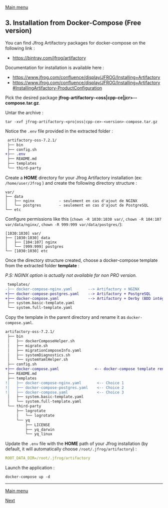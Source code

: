 [Main menu](../README.md)

## 3. Installation from Docker-Compose (Free version)

You can find Jfrog Artifactory packages for docker-compose on the following link :

- https://bintray.com/jfrog/artifactory

Documentation for installation is available here :

- https://www.jfrog.com/confluence/display/JFROG/Installing+Artifactory
- https://www.jfrog.com/confluence/display/JFROG/Installing+Artifactory#InstallingArtifactory-ProductConfiguration

Pick the desired package **jfrog-artifactory-<oss|cpp-ce|jcr>-<version>-compose.tar.gz**.

Untar the archive :

```shell
tar -xvf jfrog-artifactory-<pro|oss|cpp-ce>-<version>-compose.tar.gz
```

Notice the ```.env``` file provided in the extracted folder :

```diff
 artifactory-oss-7.2.1/
 ├── bin
 ├── config.sh
+├── .env
 ├── README.md
 ├── templates
 └── third-party
```

Create a **HOME** directory for your Jfrog Artifactory installation (ex: ```/home/user/Jfrog``` ) and create the following directory structure :

```console
var/
├── data
│   ├── nginx           - seulement en cas d'ajout de NGINX
│   └── postgres        - seulement en cas d'ajout de PostgreSQL
└── etc
```

Configure permissions like this (```chown -R 1030:1030 var/```, ```chown -R 104:107 var/data/nginx/```, ```chown -R 999:999 var/data/postgres/```):

```console
[1030:1030] var/
├── [1030:1030] data
│   ├── [104:107] nginx
│   └── [999:999] postgres
└── [1030:1030] etc
```

Once the directory structure created, choose a docker-compose template from the extracted folder **template** :

_P.S: NGINX option is actually not available for non PRO version._

```diff
 templates/
-├── docker-compose-nginx.yaml       --> Artifactory + NGINX
+├── docker-compose-postgres.yaml    --> Artifactory + PostgreSQL
+├── docker-compose.yaml             --> Artifactory + Derby (BDD intégrée)
 ├── system.basic-template.yaml
 └── system.full-template.yaml
```

Copy the template in the parent directory and rename it as ```docker-compose.yaml```.

```diff
artifactory-oss-7.2.1/
 ├── bin
 │   ├── dockerComposeHelper.sh
 │   ├── migrate.sh
 │   ├── migrationComposeInfo.yaml
 │   ├── systemDiagnostics.sh
 │   └── systemYamlHelper.sh
 ├── config.sh
+├── docker-compose.yaml                <-- docker-compose template renamed and copied in the parent directory
 ├── README.md
 ├── templates
!│   ├── docker-compose-nginx.yaml       <-- Choice 1
!│   ├── docker-compose-postgres.yaml    <-- Choice 2
!│   ├── docker-compose.yaml             <-- Choice 3
 │   ├── system.basic-template.yaml
 │   └── system.full-template.yaml
 └── third-party
     ├── logrotate
     │   └── logrotate
     └── yq
         ├── LICENSE
         ├── yq_darwin
         └── yq_linux
```

Update the ```.env``` file with the **HOME** path of your Jfrog installation (by default, it will automatically choose ```/root/.jfrog/artifactory```) :

```yml
ROOT_DATA_DIR=/root/.jfrog/artifactory
```

Launch the application :

```shell
docker-compose up -d
```

---------------------------------------------------------------------------------------------------------------------------------

[Main menu](../README.md)

[Next](04-Installation-version-pro.md)
